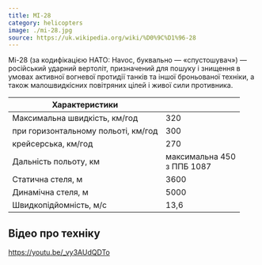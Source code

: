 ```yaml
---
title: МІ-28
category: helicopters
image: ./mi-28.jpg
source: https://uk.wikipedia.org/wiki/%D0%9C%D1%96-28
---
```


Мі-28 (за кодифікацією НАТО: Havoc, буквально — «спустошувач») — російський ударний вертоліт, призначений для пошуку і знищення в умовах активної вогневої протидії танків та іншої броньованої техніки, а також малошвидкісних повітряних цілей і живої сили противника.

| Характеристики                      |                                |
| ----------------------------------- | ------------------------------- |
| Максимальна швидкість, км/год       | 320                             |
| при горизонтальному польоті, км/год | 300                             |
| крейсерська, км/год                 | 270                             |
| Дальність польоту, км               | максимальна 450 <br/>з ППБ 1087 |
| Статична стеля, м                   | 3600                            |
| Динамічна стеля, м                  | 5000                            |
| Швидкопідйомність, м/с              | 13,6                            |

## Відео про техніку

https://youtu.be/_vy3AUdQDTo